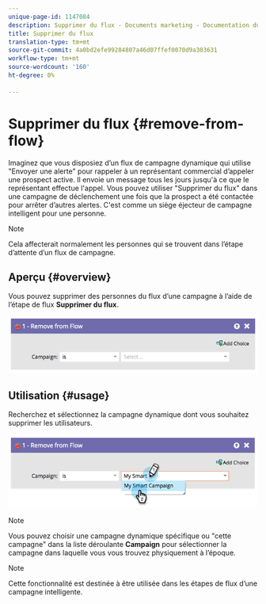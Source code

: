 ```yaml
---
unique-page-id: 1147084
description: Supprimer du flux - Documents marketing - Documentation du produit
title: Supprimer du flux
translation-type: tm+mt
source-git-commit: 4a0bd2efe99284807a46d07ffef0070d9a303631
workflow-type: tm+mt
source-wordcount: '160'
ht-degree: 0%

---
```



# Supprimer du flux {#remove-from-flow}

Imaginez que vous disposiez d’un flux de campagne dynamique qui utilise &quot;Envoyer une alerte&quot; pour rappeler à un représentant commercial d’appeler une prospect active. Il envoie un message tous les jours jusqu&#39;à ce que le représentant effectue l&#39;appel. Vous pouvez utiliser &quot;Supprimer du flux&quot; dans une campagne de déclenchement une fois que la prospect a été contactée pour arrêter d’autres alertes. C&#39;est comme un siège éjecteur de campagne intelligent pour une personne.

>[!NOTE]
>
>Cela affecterait normalement les personnes qui se trouvent dans l’étape d’attente d’un flux de campagne.

## Aperçu {#overview}

Vous pouvez supprimer des personnes du flux d’une campagne à l’aide de l’étape de flux **Supprimer du flux**.

![](assets/image2014-9-22-17-3a10-3a21.png)

## Utilisation {#usage}

Recherchez et sélectionnez la campagne dynamique dont vous souhaitez supprimer les utilisateurs.

![](assets/image2014-9-22-17-3a10-3a28.png)

>[!NOTE]
>
>Vous pouvez choisir une campagne dynamique spécifique ou &quot;cette campagne&quot; dans la liste déroulante **Campaign** pour sélectionner la campagne dans laquelle vous vous trouvez physiquement à l’époque.

>[!NOTE]
>
>Cette fonctionnalité est destinée à être utilisée dans les étapes de flux d’une campagne intelligente.
